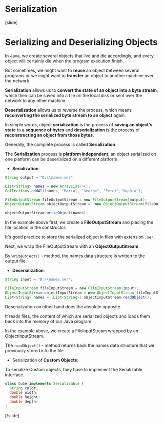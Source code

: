 # Serialization

[slide]

# Serializing and Deserializing Objects

In Java, we create several objects that live and die accordingly, and every object will certainly die when the program execution finish.

But sometimes, we might want to **reuse** an object between several programs or we might want to **transfer** an object to another machine over the network.

**Serialization** allows us to **convert the state of an object into a byte stream**, which then can be saved into a file on the local disk or sent over the network to any other machine. 

**Deserialization** allows us to reverse the process, which means **reconverting the serialized byte stream to an object** again.

In simple words, object **serialization** is the process of **saving an object's state** to a **sequence of bytes** and **deserialization** is the process of **reconstructing an object from those bytes**.

Generally, the complete process is called **Serialization**.

The **Serialization** process is **platform independent**, an object serialized on one platform can be deserialized on a different platform.

- **Serialization**:

```java
String output = "D:\\names.ser";

List<String> names = new ArrayList<>();
Collections.addAll(names, "Maria", "George", "Peter","Sophia");

FileOutputStream fileOutputStream = new FileOutputStream(output);
ObjectOutputStream objectOutputStream =  new ObjectOutputStream(fileOutputStream);

objectOutputStream.writeObject(names);
```
In the example above first, we create a **FileOutputStream** and placing the file location in the constructor.

It's good practice to store the serialized object in files with extension `.ser`.

Next, we wrap the FileOutputStream with an **ObjectOutputStream**.

By `writeObject()` - method, the names data structure is written to the output file.

- **Deserialization**:

```java
String input = "D:\\names.ser";

FileInputStream fileInputStream = new FileInputStream(input);
ObjectInputStream objectInputStream = new ObjectInputStream(fileInputStream);
List<String> names = (List<String>) objectInputStream.readObject();
```
Deserialization on other hand does the absolute opposite. 

It reads files, the content of which are serialized objects and loads them back into the memory of our Java program.

In the example above, we create a FileInputStream wrapped by an ObjectInputStream.

The `readObject()` -  method returns back the names data structure that we previously stored into the file.

- Serialization of **Custom Objects**:

To serialize Custom objects, they have to implement the Serializable interface.

```java
class Cube implements Serializable {
  String color;
  double width;
  double height;
  double depth;
}
```

[/slide]


